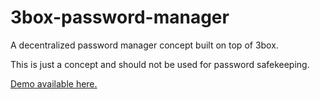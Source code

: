 # 3box-password-manager
A decentralized password manager concept built on top of 3box.

This is just a concept and should not be used for password safekeeping.

[Demo available here.](https://ipfs.io/ipfs/QmUixeABRqWB58XmuPpkKcdfgySqgGqG5ENqvbsfuF4ERx/)


